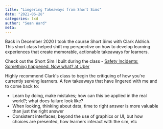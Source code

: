 ```yaml
---
title: "Lingering Takeaways from Short Sims"
date: "2021-06-28"
categories: lxd
author: "Sean Ward"
meta:
---
```


Back in December 2020 I took the course Short Sims with Clark Aldrich. This short class helped shift my perspective on how to develop learning experiences that create memorable, actionable takeaways for learners.

Check out the Short Sim I built during the class - [Safety Incidents: Something happened. Now what? at Uber](/projects/short-sim-safety/index.html)

Highly recommend Clark's class to begin the critiquing of how you're currently serving learners. A few takeaways that have lingered with me and to come back to:

- Learn by doing, make mistakes; how can this be applied in the real world?; what does failure look like?
- When looking, thinking about data, time to right answer is more valuable than just the right answer
- Consistent interfaces; beyond the use of graphics or UI, but how choices are presented, how learners interact with the sim, etc